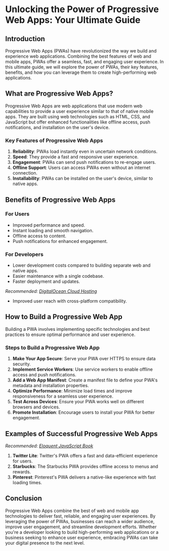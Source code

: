 # Unlocking the Power of Progressive Web Apps: Your Ultimate Guide

## Introduction

Progressive Web Apps (PWAs) have revolutionized the way we build and experience web applications. Combining the best features of web and mobile apps, PWAs offer a seamless, fast, and engaging user experience. In this ultimate guide, we will explore the power of PWAs, their key features, benefits, and how you can leverage them to create high-performing web applications.

## What are Progressive Web Apps?

Progressive Web Apps are web applications that use modern web capabilities to provide a user experience similar to that of native mobile apps. They are built using web technologies such as HTML, CSS, and JavaScript but offer enhanced functionalities like offline access, push notifications, and installation on the user's device.

### Key Features of Progressive Web Apps

1. **Reliability**: PWAs load instantly even in uncertain network conditions.
2. **Speed**: They provide a fast and responsive user experience.
3. **Engagement**: PWAs can send push notifications to re-engage users.
4. **Offline Support**: Users can access PWAs even without an internet connection.
5. **Installability**: PWAs can be installed on the user's device, similar to native apps.

## Benefits of Progressive Web Apps

### For Users

- Improved performance and speed.
- Instant loading and smooth navigation.
- Offline access to content.
- Push notifications for enhanced engagement.

### For Developers

- Lower development costs compared to building separate web and native apps.
- Easier maintenance with a single codebase.
- Faster deployment and updates.

*Recommended: <a href="https://digitalocean.com" target="_blank" rel="nofollow sponsored">DigitalOcean Cloud Hosting</a>*

- Improved user reach with cross-platform compatibility.

## How to Build a Progressive Web App

Building a PWA involves implementing specific technologies and best practices to ensure optimal performance and user experience.

### Steps to Build a Progressive Web App

1. **Make Your App Secure**: Serve your PWA over HTTPS to ensure data security.
2. **Implement Service Workers**: Use service workers to enable offline access and push notifications.
3. **Add a Web App Manifest**: Create a manifest file to define your PWA's metadata and installation properties.
4. **Optimize Performance**: Minimize load times and improve responsiveness for a seamless user experience.
5. **Test Across Devices**: Ensure your PWA works well on different browsers and devices.
6. **Promote Installation**: Encourage users to install your PWA for better engagement.

## Examples of Successful Progressive Web Apps

*Recommended: <a href="https://amazon.com/dp/B07C3KLQWX?tag=aiblogcontent-20" target="_blank" rel="nofollow sponsored">Eloquent JavaScript Book</a>*


1. **Twitter Lite**: Twitter's PWA offers a fast and data-efficient experience for users.
2. **Starbucks**: The Starbucks PWA provides offline access to menus and rewards.
3. **Pinterest**: Pinterest's PWA delivers a native-like experience with fast loading times.

## Conclusion

Progressive Web Apps combine the best of web and mobile app technologies to deliver fast, reliable, and engaging user experiences. By leveraging the power of PWAs, businesses can reach a wider audience, improve user engagement, and streamline development efforts. Whether you're a developer looking to build high-performing web applications or a business seeking to enhance user experience, embracing PWAs can take your digital presence to the next level.